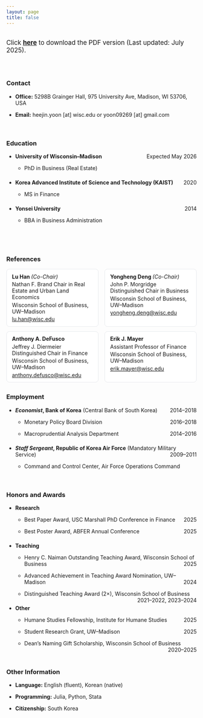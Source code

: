 ```yaml
---
layout: page
title: false
---
```


<div style="margin-bottom: 4.0em;margin-top: 2.0em;font-size: 1.2em">
Click <a href="/assets/pdf/CV_Heejin.pdf" style="font-weight: 700">here</a> to download the PDF version (Last updated: July 2025).
</div>


### Contact

<ul>
  <li>
   <div style="margin-bottom: 1em;margin-top: 1em">
<span style="font-weight: 700">Office:</span> 5298B Grainger Hall, 975 University Ave, Madison, WI 53706, USA 
  </div>
  </li>
  <li>
   <div style="margin-bottom: 1em;margin-top: 1em">
<span style="font-weight: 700">Email:</span> heejin.yoon [at] wisc.edu or yoon09269 [at] gmail.com
  </div>
  </li>
</ul>

<div style="margin-bottom: 0em;margin-top: 0.5em;">
  ㅤ
</div>

### Education

<ul>
  <li>
   <div style="margin-bottom: 1em;margin-top: 1em">
  <span style="font-weight: 700">University of Wisconsin–Madison</span> <span style="float:right;"> Expected May 2026</span>
  </div>
  </li>
 
   <ul>
      <li>
        <div style="margin-bottom: 1em;margin-top: 0.5em;">
         PhD in Business (Real Estate)
        </div>
      </li>
<!--      <li>
        <div style="margin-bottom: 1em;margin-top: 0.5em;">
         Committe: Lu Han (Chair), Yongheng Deng (Co-Chair), Erik Mayer
        </div>
      </li> -->
    </ul>
    <li>
   <div style="margin-bottom: 1em;margin-top: 1.5em">
  <span style="font-weight: 700">Korea Advanced Institute of Science and Technology (KAIST)</span> <span style="float:right;"> 2020</span>
  </div>
  </li>
     <ul>
      <li>
        <div style="margin-bottom: 1em;margin-top: 0.5em;">
         MS in Finance
        </div>
      </li>
    </ul>
         <li>
   <div style="margin-bottom: 1em;margin-top: 1.5em">
  <span style="font-weight: 700">Yonsei University</span> <span style="float:right;"> 2014</span>
  </div>
  </li>
     <ul>
      <li>
        <div style="margin-bottom: 1em;margin-top: 0.5em;">
         BBA in Business Administration
        </div>
      </li>
    </ul>
</ul>

<div style="margin-bottom: 0em;margin-top: 0.5em;">
  ㅤ
</div>

<div style="margin-bottom: 0em;margin-top: 0.5em;">
  ㅤ
</div>

### References

<!-- Local styles scoped to this section -->
<style>
  .refs-grid {
    display: grid;
    grid-template-columns: repeat(2, minmax(0, 1fr));
    gap: 12px 16px;
    margin-top: 0.75em;
    margin-bottom: 2em;
  }
  @media (max-width: 720px) { .refs-grid { grid-template-columns: 1fr; } }
  .ref-card {
    border: 1px solid #e5e7eb;
    border-radius: 8px;
    background: #fff;
    padding: 0.75em 1em;
  }
  .ref-name { font-weight: 700; margin: 0 0 0.25em 0; }
  .ref-role { font-style: italic; font-weight: 400; }
  .ref-line { margin: 0.25em 0; }
  .ref-email a { word-break: break-word; }
  @media print {
    .ref-card { border: 0; padding: 0; break-inside: avoid; }
    .refs-grid { gap: 6px 12px; }
    a { color: inherit; text-decoration: none; }
  }
</style>

<div class="refs-grid">
  <div class="ref-card">
    <div class="ref-name">Lu Han <span class="ref-role">(Co-Chair)</span></div>
    <div class="ref-line">Nathan F. Brand Chair in Real Estate and Urban Land Economics</div>
    <div class="ref-line">Wisconsin School of Business, UW–Madison</div>
    <div class="ref-email"><a href="mailto:lu.han@wisc.edu">lu.han@wisc.edu</a></div>
  </div>

  <div class="ref-card">
    <div class="ref-name">Yongheng Deng <span class="ref-role">(Co-Chair)</span></div>
    <div class="ref-line">John P. Morgridge Distinguished Chair in Business</div>
    <div class="ref-line">Wisconsin School of Business, UW–Madison</div>
    <div class="ref-email"><a href="mailto:yongheng.deng@wisc.edu">yongheng.deng@wisc.edu</a></div>
  </div>

  <div class="ref-card">
    <div class="ref-name">Anthony A. DeFusco</div>
    <div class="ref-line">Jeffrey J. Diermeier Distinguished Chair in Finance</div>
    <div class="ref-line">Wisconsin School of Business, UW–Madison</div>
    <div class="ref-email"><a href="mailto:anthony.defusco@wisc.edu">anthony.defusco@wisc.edu</a></div>
  </div>

  <div class="ref-card">
    <div class="ref-name">Erik J. Mayer</div>
    <div class="ref-line">Assistant Professor of Finance</div>
    <div class="ref-line">Wisconsin School of Business, UW–Madison</div>
    <div class="ref-email"><a href="mailto:erik.mayer@wisc.edu">erik.mayer@wisc.edu</a></div>
  </div>
</div>


### Employment

<ul>
  <li>
   <div style="margin-bottom: 1em;margin-top: 1em">
  <span style="font-weight: 700"><i>Economist</i>, Bank of Korea</span> (Central Bank of South Korea) <span style="float:right;"> 2014–2018</span>
  </div>
  </li>
 
   <ul>
      <li>
        <div style="margin-bottom: 1em;margin-top: 0.5em;">
         Monetary Policy Board Division<span style="float:right;"> 2016–2018</span>
        </div>
      </li>
     <li>
        <div style="margin-bottom: 1em;margin-top: 0.5em;">
         Macroprudential Analysis Department<span style="float:right;"> 2014–2016</span>
        </div>
      </li>
    </ul>
    <li>
   <div style="margin-bottom: 1em;margin-top: 1.5em">
  <span style="font-weight: 700"><i>Staff Sergeant</i>, Republic of Korea Air Force</span> (Mandatory Military Service) <span style="float:right;"> 2009–2011</span>
  </div>
  </li>
     <ul>
      <li>
        <div style="margin-bottom: 1em;margin-top: 0.5em;">
         Command and Control Center, Air Force Operations Command
        </div>
      </li>
    </ul>
</ul>

<div style="margin-bottom: 0em;margin-top: 0.5em;">
  ㅤ
</div>

### Honors and Awards

<ul>
  <li>
   <div style="margin-bottom: 1em;margin-top: 1em">
  <span style="font-weight: 700">Research</span>
  </div>
  </li>
 
   <ul>
      <li>
        <div style="margin-bottom: 1em;margin-top: 0.5em;">
 Best Paper Award, USC Marshall PhD Conference in Finance <span style="float:right;"> 2025</span>
        </div>
      </li>
           <li>
        <div style="margin-bottom: 1em;margin-top: 0.5em;">
 Best Poster Award, ABFER Annual Conference <span style="float:right;"> 2025</span>
        </div>
      </li>
   </ul>
     <li>
   <div style="margin-bottom: 1em;margin-top: 1.5em">
  <span style="font-weight: 700">Teaching</span> 
  </div>
  </li>
 
   <ul>
      <li>
        <div style="margin-bottom: 1em;margin-top: 0.5em;">
 Henry C. Naiman Outstanding Teaching Award, Wisconsin School of Business  <span style="float:right;"> 2025</span>
        </div>
      </li>
           <li>
        <div style="margin-bottom: 1em;margin-top: 0.5em;">
 Advanced Achievement in Teaching Award Nomination, UW–Madison  <span style="float:right;"> 2024</span>
        </div>
      </li>
           <li>
        <div style="margin-bottom: 1em;margin-top: 0.5em;">
 Distinguished Teaching Award (2×), Wisconsin School of Business  <span style="float:right;"> 2021–2022, 2023–2024</span>
        </div>
      </li>
   </ul>
        <li>
   <div style="margin-bottom: 1em;margin-top: 1.5em">
  <span style="font-weight: 700">Other</span>
  </div>
  </li>
 
   <ul>
      <li>
        <div style="margin-bottom: 1em;margin-top: 0.5em;">
 Humane Studies Fellowship, Institute for Humane Studies  <span style="float:right;"> 2025</span>
        </div>
      </li>
           <li>
        <div style="margin-bottom: 1em;margin-top: 0.5em;">
 Student Research Grant, UW–Madison  <span style="float:right;"> 2025</span>
        </div>
      </li>
           <li>
        <div style="margin-bottom: 1em;margin-top: 0.5em;">
 Dean’s Naming Gift Scholarship, Wisconsin School of Business  <span style="float:right;"> 2020–2025</span>
        </div>
      </li>
   </ul>
   </ul>


<div style="margin-bottom: 0em;margin-top: 0.5em;">
  ㅤ
</div>


 


### Other Information

<ul>
  <li>
   <div style="margin-bottom: 1em;margin-top: 1em">
<span style="font-weight: 700">Language:</span> English (fluent), Korean (native)
  </div>
  </li>
  <li>
   <div style="margin-bottom: 1em;margin-top: 1em">
<span style="font-weight: 700">Programming:</span> Julia, Python, Stata
  </div>
  </li>
  <li>
   <div style="margin-bottom: 1em;margin-top: 1em">
<span style="font-weight: 700">Citizenship:</span> South Korea
  </div>
  </li>
</ul>
